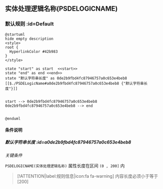 ## 实体处理逻辑名称(PSDELOGICNAME) <!-- {docsify-ignore-all} -->

   

### 默认规则 :id=Default

```plantuml
@startuml
hide empty description
<style>
root {
  HyperlinkColor #42b983
}
</style>

state "start" as start  <<start>>
state "end" as end <<end>>
state "默认字符串长度" as 0de2b9fbd4fc87946757a0c653e4beb8 [[$./PSDELogicName#a0de2b9fbd4fc87946757a0c653e4beb8 {"默认字符串长度"}]]


start --> 0de2b9fbd4fc87946757a0c653e4beb8 
0de2b9fbd4fc87946757a0c653e4beb8 --> end 


@enduml
```

#### 条件说明

##### 默认字符串长度 :id=a0de2b9fbd4fc87946757a0c653e4beb8


*关键条件*


`PSDELOGICNAME(实体处理逻辑名称)` 属性长度在区间 `(0 , 200]` 内

> [!ATTENTION|label:规则信息|icon:fa fa-warning]
> 内容长度必须小于等于[200]







